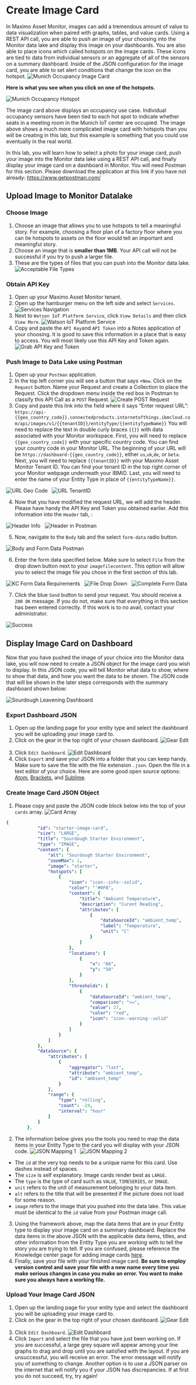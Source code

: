 # Create Image Card

In Maximo Asset Monitor, images can add a tremendous amount of value to data visualization when paired with graphs, tables, and value cards. Using a REST API call, you are able to push an image of your choosing into the Monitor data lake and display this image on your dashboards. You are also able to place icons which called hotspots on the image cards. These icons are tied to data from individual sensors or an aggregate of all of the sensors on a summary dashboard. Inside of the JSON configuration for the image card, you are able to set alert conditions that change the icon on the hotspot.
![Munich Occupancy Image Card](img/im1.png) &nbsp;

**Here is what you see when you click on one of the hotspots.**

![Munich Occupancy Hotspot](img/im2.png) &nbsp;

The image card above displays an occupancy use case. Individual occupancy sensors have been tied to each hot spot to indicate whether seats in a meeting room in the Munich IoT center are occupied. The image above shows a much more complicated image card with hotspots than you will be creating in this lab, but this example is something that you could use eventually in the real world.

In this lab, you will learn how to select a photo for your image card, push your image into the Monitor data lake using a REST API call, and finally display your image card on a dashboard in Monitor. You will need Postman for this section. Please download the application at this link if you have not already: https://www.getpostman.com/
## Upload Image to Monitor Datalake
### Choose Image
1. Choose an image that allows you to use hotspots to tell a meaningful story. For example, choosing a floor plan of a factory floor where you can tie hotspots to assets on the floor would tell an important and meaningful story.
2. Choose an image that is **smaller than 1MB**. Your API call will not be successful if you try to push a larger file.
3. These are the types of files that you can push into the Monitor data lake.
![Acceptable File Types](img/im3.png) &nbsp;
### Obtain API Key
1. Open up your Maximo Asset Monitor tenant.
2. Open up the hamburger menu on the left side and select `Services`.
![Services Navigation](img/im4.png) &nbsp;
3. Next to `Watson IoT Platform Service`, click `View Details` and then click  `View More`.
![Watson IoT Platform Service](img/im5.png) &nbsp;
4. Copy and paste the `API Key`and `API Token` into a Notes application of your choosing. It is good to save this information in a place that is easy to access. You will most likely use this API Key and Token again.
![Grab API Key and Token](img/im6.png) &nbsp;
### Push Image to Data Lake using Postman
1. Open up your `Postman` application.
2. In the top left corner you will see a button that says `+New`. Click on the `Request` button. Name your Request and create a Collection to place the Request.  Click the dropdown menu inside the red box in Postman to classify this API Call as a `POST` Request.
![Create POST Request](img/im8.png) &nbsp;
3. Copy and paste this link into the field where it says “Enter request URL”: `https://api-{{geo_country_code}}.connectedproducts.internetofthings.ibmcloud.com/api/images/v1/{{tenantID}}/entityType/{{entityTypeName}}` You will need to replace the text in double curly braces `{{}}` with data associated with your Monitor workspace. First, you will need to replace `{{geo_country_code}}` with your specific country code. You can find your country code in your Monitor URL. The beginning of your URL will be `https://dashboard-{{geo_country_code}}`, either `us`,`uk`,`de`, or `beta`. Next, you will need to replace `{{tenantID}}` with your Maximo Asset Monitor Tenant ID. You can find your tenant ID in the top right corner of your Monitor webpage underneath your IBMiD. Last, you will need to enter the name of your Entity Type in place of `{{entityTypeName}}`.

![URL Geo Code](img/im9.png) &nbsp;
![URL TenantID](img/im10.png) &nbsp;

4. Now that you have modified the request URL, we will add the header. Please have handy the API Key and Token you obtained earlier. Add this information into the `Header` tab, :

![Header Info](img/im11.png) &nbsp;
![Header in Postman](img/im12.png) &nbsp;

5. Now, navigate to the `Body` tab and the select `form-data` radio button.

![Body and Form Data Postman](img/im13.png) &nbsp;

6. Enter the form data specified below. Make sure to select `File` from the drop down button next to your `imagefilecontent`. This option will allow you to select the image file you chose in the first section of this lab.

![KC Form Data Requirements](img/im14.png) &nbsp;
![File Drop Down](img/im15.png) &nbsp;
![Complete Form Data](img/im16.png) &nbsp;

7. Click the blue `Send` button to send your request. You should receive a `200 OK` message. If you do not, make sure that everything in this section has been entered correctly. If this work is to no avail, contact your administrator.

![Success](img/im17.png) &nbsp;
## Display Image Card on Dashboard
Now that you have pushed the image of your choice into the Monitor data lake, you will now need to create a JSON object for the image card you wish to display. In this JSON code, you will tell Monitor what data to show, where to show that data, and how you want the data to be shown. The JSON code that will be shown in the later steps corresponds with the summary dashboard shown below:

![Sourdough Leavening Dashboard](img/im28.png) &nbsp;
### Export Dashboard JSON
1. Open up the landing page for your entity type and select the dashboard you will be uploading your image card to.
2. Click on the gear in the top right of your chosen dashboard.
![Gear Edit](img/im21.png) &nbsp;
3. Click `Edit Dashboard`.
![Edit Dashboard](img/im22.png) &nbsp;
4. Click `Export` and save your JSON into a folder that you can keep handy. Make sure to save the file with the file extension `.json`. Open the file in a text editor of your choice. Here are some good open source options: [Atom](https://atom.io/), [Brackets](http://brackets.io/), and [Sublime](https://www.sublimetext.com/).
### Create Image Card JSON Object
1. Please copy and paste the JSON code block below into the top of your `cards` array.
![Card Array](img/im19.png) &nbsp;
``` yaml
{
            "id": "starter-image-card",
            "size": "LARGE",
            "title": "Sourdough Starter Environment",
            "type": "IMAGE",
            "content": {
                "alt": "Sourdough Starter Environment",
                "zoomMax": 1,
                "image": "starter",
                "hotspots": [
                    {
                        "icon": "icon--info--solid",
                        "color": "'#0F0",
                        "content": {
                            "title": "Ambient Temperature",
                            "description": "Curent Reading",
                            "attributes": [
                                {
                                    "dataSourceId": "ambient_temp",
                                    "label": "Temperature",
                                    "unit": "C"
                                }
                            ]
                        },
                        "locations": [
                            {
                                "x": "66",
                                "y": "50"
                            }
                        ],
                        "thresholds": [
                            {
                                "dataSourceId": "ambient_temp",
                                "comparison": ">=",
                                "value": 27,
                                "color": "red",
                                "icon": "icon--warning--solid"
                            }
                        ]
                    }
                ]
            },
            "dataSource": {
                "attributes": [
                    {
                        "aggregator": "last",
                        "attribute": "ambient_temp",
                        "id": "ambient_temp"
                    }
                ],
                "range": {
                    "type": "rolling",
                    "count": -24,
                    "interval": "hour"
                }
            }
        },
```
2. The information below gives you the tools you need to map the data items in your Entity Type to the card you will display with your JSON code.
![JSON Mapping 1](img/im25.png) &nbsp;
![JSON Mapping 2](img/im26.png) &nbsp;

-	The `id` at the very top needs to be a unique name for this card. Use dashes instead of spaces.
-	The `size` is self explanatory. Image cards render best as `LARGE`.
-	The `type` is the type of card such as `VALUE`, `TIMESERIES`, or `IMAGE`.
-	`unit` refers to the unit of measurement belonging to your data item.
- `alt` refers to the title that will be presented if the picture does not load for some reason.
- `image` refers to the image that you pushed into the data lake. This value must be identical to the `id` value from your Postman image call.

3. Using the framework above, map the data items that are in your Entity type to display your image card on a summary dashboard. Replace the data items in the above JSON with the applicable data items, titles, and other information from the Entity Type you are working with to tell the story you are trying to tell. If you are confused, please reference the Knowledge center page for adding image cards [here](https://www.ibm.com/support/knowledgecenter/SSQR84_monitor/iot/dashboard/image_json_ref.html).
4. Finally, save your file with your finished image card. **Be sure to employ version control and save your file with a new name every time you make serious changes in case you make an error. You want to make sure you always have a working file.**

### Upload Your Image Card JSON
1. Open up the landing page for your entity type and select the dashboard you will be uploading your image card to.
2. Click on the gear in the top right of your chosen dashboard.
![Gear Edit](img/im21.png) &nbsp;
3. Click `Edit Dashboard`.
![Edit Dashboard](img/im22.png) &nbsp;
4. Click `Import` and select the file that you have just been working on. If you are successful, a large grey square will appear among your line graphs to drag and drop until you are satisfied with the layout. If you are unsuccessful, you will receive an error. The error message will notify you of something to change. Another option is to use a JSON parser on the internet that will notify you if your JSON has discrepancies. If at first you do not succeed, try, try again!
